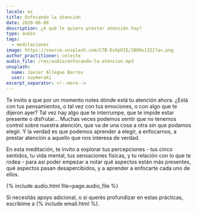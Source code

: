 ```yaml
---
locale: es
title: Enfocando la atención
date: 2020-06-08
description: ¿A qué le quiero prestar atención hoy?
type: audio
tags:
  - meditaciones
image: https://source.unsplash.com/C7B-ExXpOIE/2000x1322?a=.png
author_practitioner: celeste
audio_file: /res/audio/enfocando-la-atencion.mp3
unsplash:
  name: Javier Allegue Barros
  user: soymeraki
excerpt_separator: <!--more-->
---
```


Te invito a que por un momento notes dónde está tu atención ahora. ¿Está con tus pensamientos, o tal vez con tus
emociones, o con algo que te dijeron ayer? Tal vez hay algo que te interrumpe, que te impide estar presente o
disfrutar... <!--more-->Muchas veces podemos sentir que no tenemos control sobre nuestra atención, que va de una cosa a otra sin
que podamos elegir. Y la verdad es que podemos aprender a elegir, a enfocarnos, a prestar atención a aquello que nos
interesa de verdad. 

En esta meditación, te invito a explorar tus percepciones - tus cinco sentidos, tu vida mental, tus sensaciones físicas,
y tu relación con lo que te rodea - para así poder empezar a notar qué aspectos están más presentes, qué aspectos pasan
desapercibidos, y a aprender a enfocarte cada uno de ellos. 


{% include audio.html  file=page.audio_file %}

Si necesitás apoyo adicional, o si querés profundizar en estas prácticas, escribime a {% include email.html %}.
